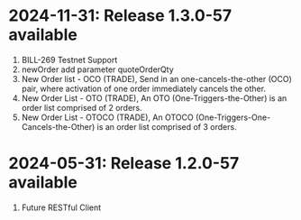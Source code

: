 # 2024-11-31: Release 1.3.0-57 available
1. BILL-269 Testnet Support
1. newOrder add parameter quoteOrderQty
1. New Order list - OCO (TRADE), Send in an one-cancels-the-other (OCO) pair, where activation of one order immediately cancels the other.
1. New Order List - OTO (TRADE), An OTO (One-Triggers-the-Other) is an order list comprised of 2 orders.
1. New Order List - OTOCO (TRADE), An OTOCO (One-Triggers-One-Cancels-the-Other) is an order list comprised of 3 orders.


# 2024-05-31: Release 1.2.0-57 available
1. Future RESTful Client